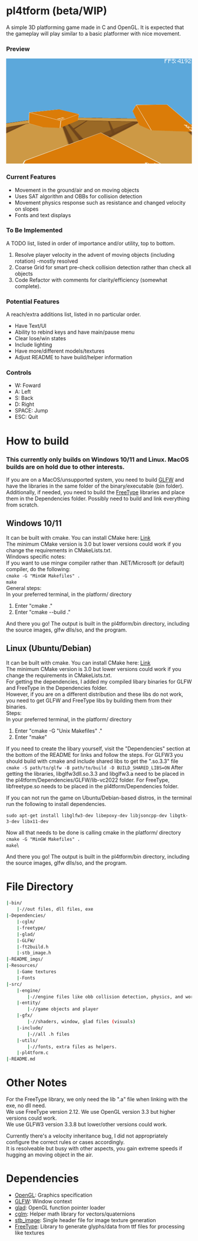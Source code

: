 # pl4tform (beta/WIP)

A simple 3D platforming game made in C and OpenGL. It is expected that the gameplay will play similar to a basic platformer with nice movement.

### Preview

![thumbnail](README_imgs/prev_with_text.png)

### Current Features
- Movement in the ground/air and on moving objects
- Uses SAT algorithm and OBBs for collision detection
- Movement physics response such as resistance and changed velocity on slopes
- Fonts and text displays

### To Be Implemented
A TODO list, listed in order of importance and/or utility, top to bottom.
1. Resolve player velocity in the advent of moving objects (including rotation) -mostly resolved
2. Coarse Grid for smart pre-check collision detection rather than check all objects
3. Code Refactor with comments for clarity/efficiency (somewhat complete).

### Potential Features
A reach/extra additions list, listed in no particular order.
- Have Text/UI
- Ability to rebind keys and have main/pause menu
- Clear lose/win states
- Include lighting
- Have more/different models/textures
- Adjust README to have build/helper information

### Controls
- W: Foward
- A: Left
- S: Back
- D: Right
- SPACE: Jump
- ESC: Quit

# How to build
### This currently only builds on Windows 10/11 and Linux. MacOS builds are on hold due to other interests.
If you are on a MacOS/unsupported system, you need to build [GLFW](https://www.glfw.org/docs/latest/compile.html) and have the libraries in the same folder of the binary/executable (bin folder).\
Additionally, if needed, you need to build the [FreeType](https://freetype.org/) libraries and place them in the Dependencies folder. Possibly need to build and link everything from scratch.

## Windows 10/11 
It can be built with cmake. You can install CMake here: [Link](https://cmake.org/install/)\
The minimum CMake version is 3.0 but lower versions could work if you change the requirements in CMakeLists.txt.\
Windows specific notes:\
If you want to use mingw compiler rather than .NET/Microsoft (or default) compiler, do the following:\
```cmake -G "MinGW Makefiles" .```\
```make```\
General steps:\
In your preferred terminal, in the platform/ directory
1. Enter "cmake ."
2. Enter "cmake --build ."

And there you go! The output is built in the pl4tform/bin directory, including the source images, glfw dlls/so, and the program.

## Linux (Ubuntu/Debian)
It can be built with cmake. You can install CMake here: [Link](https://cmake.org/install/)\
The minimum CMake version is 3.0 but lower versions could work if you change the requirements in CMakeLists.txt.\
For getting the dependencies, I added my compiled libary binaries for GLFW and FreeType in the Dependencies folder.\
However, if you are on a different distribution and these libs do not work, you need to get GLFW and FreeType libs by building them from their binaries.\
Steps:\
In your preferred terminal, in the platform/ directory
1. Enter "cmake -G "Unix Makefiles" ."
2. Enter "make"

If you need to create the libary yourself, visit the "Dependencies" section at the bottom of the README for links and follow the steps.
For GLFW3 you should build with cmake and include shared libs to get the ".so.3.3" file ```cmake -S path/to/glfw -B path/to/build -D BUILD_SHARED_LIBS=ON```
After getting the libraries, libglfw3dll.so.3.3 and libglfw3.a need to be placed in the pl4tform/Dependencies/GLFW/lib-vc2022 folder.
For FreeType, libfreetype.so needs to be placed in the pl4tform/Dependencies folder.

If you can not run the game on Ubuntu/Debian-based distros, in the terminal run the following to install dependencies.
```
sudo apt-get install libglfw3-dev libepoxy-dev libjsoncpp-dev libgtk-3-dev libx11-dev
```

Now all that needs to be done is calling cmake in the platform/ directory
```cmake -G "MinGW Makefiles" .```\
```make```\

And there you go! The output is built in the pl4tform/bin directory, including the source images, glfw dlls/so, and the program.

# File Directory
```bash
|-bin/
	|-//out files, dll files, exe
|-Dependencies/
	|-cglm/
	|-freetype/
	|-glad/
	|-GLFW/
	|-ft2build.h
	|-stb_image.h
|-README_imgs/
|-Resources/
	|-Game textures
	|-Fonts
|-src/
	|-engine/
		|-//engine files like obb collision detection, physics, and world
	|-entity/
		|-//game objects and player
	|-gfx/
		|-//shaders, window, glad files (visuals)
	|-include/
		|-//all .h files
	|-utils/
		|-//fonts, extra files as helpers.
	|-pl4tform.c
|-README.md
```

# Other Notes

For the FreeType library, we only need the lib ".a" file when linking with the exe, no dll need.\
We use FreeType version 2.12. We use OpenGL version 3.3 but higher versions could work.\
We use GLFW3 version 3.3.8 but lower/other versions could work.

Currently there's a velocity inheritance bug, I did not appropriately configure the correct rules or cases accordingly.\
It is resolveable but busy with other aspects, you gain extreme speeds if hugging an moving object in the air.

# Dependencies
- [OpenGL](https://www.opengl.org/): Graphics specification
- [GLFW](https://github.com/glfw/glfw): Window context
- [glad](https://github.com/Dav1dde/glad): OpenGL function pointer loader
- [cglm](https://github.com/recp/cglm): Helper math library for vectors/quaternions
- [stb_image](https://github.com/nothings/stb/blob/master/stb_image.h): Single header file for image texture generation
- [FreeType](https://freetype.org/): Library to generate glyphs/data from ttf files for processing like textures

